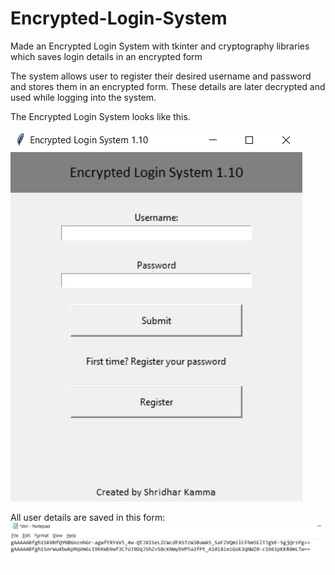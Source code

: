 # Encrypted-Login-System
Made an Encrypted Login System with tkinter and cryptography libraries which saves login details in an encrypted form

The system allows user to register their desired username and password and stores them in an encrypted form. These details are later decrypted and used while logging into the system.

The Encrypted Login System looks like this.

![Login System](/GUI.PNG)

All user details are saved in this form:
![Encrypted Username and Password](/Capture.PNG)
